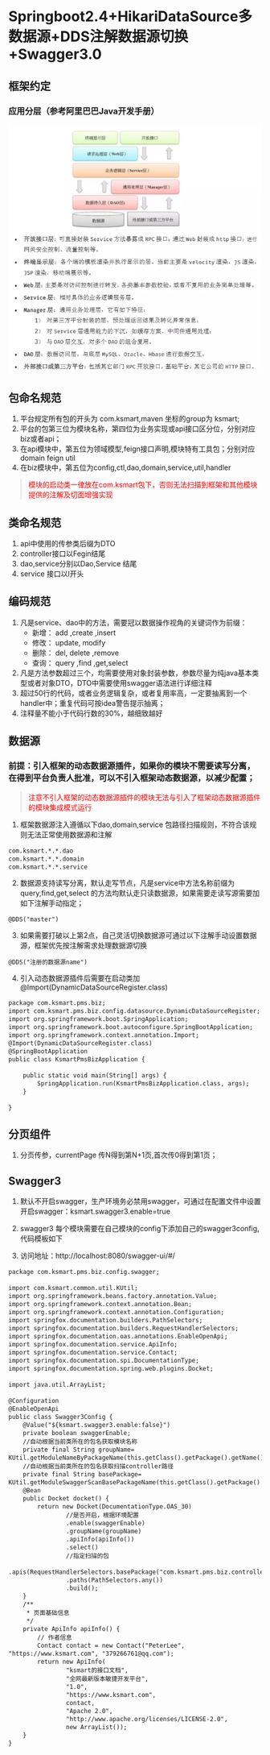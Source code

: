 # Springboot2.4+HikariDataSource多数据源+DDS注解数据源切换+Swagger3.0
## 框架约定

### 应用分层（参考阿里巴巴Java开发手册）

![img.png](framework-level.png)

## 包命名规范

1. 平台规定所有包的开头为 com.ksmart,maven 坐标的group为 ksmart;
2. 平台的包第三位为模块名称，第四位为业务实现或api接口区分位，分别对应biz或者api；
3. 在api模块中，第五位为领域模型,feign接口声明,模块特有工具包；分别对应 domain feign util
4. 在biz模块中，第五位为config,ctl,dao,domain,service,util,handler

> <font color=red>模块的启动类一律放在com.ksmart包下，否则无法扫描到框架和其他模块提供的注解及切面增强实现</font>

## 类命名规范

1. api中使用的传参类后缀为DTO
2. controller接口以Fegin结尾
3. dao,service分别以Dao,Service 结尾
4. service 接口以I开头


## 编码规范

1. 凡是service、dao中的方法，需要冠以数据操作视角的关键词作为前缀：
   * 新增： add ,create ,insert
   * 修改： update, modify
   * 删除： del, delete ,remove
   * 查询： query ,find ,get,select
2. 凡是方法参数超过三个，均需要使用对象封装参数，参数尽量为纯java基本类型或者对象DTO，DTO中需要使用swagger语法进行详细注释
3. 超过50行的代码，或者业务逻辑复杂，或者复用率高，一定要抽离到一个handler中；重复代码可按idea警告提示抽离；
4. 注释量不能小于代码行数的30%，越细致越好

## 数据源

### 前提：引入框架的动态数据源插件，如果你的模块不需要读写分离，在得到平台负责人批准，可以不引入框架动态数据源，以减少配置；

> <font color=red>注意不引入框架的动态数据源插件的模块无法与引入了框架动态数据源插件的模块集成模式运行</font>

1. 框架数据源注入遵循以下dao,domain,service 包路径扫描规则，不符合该规则无法正常使用数据源和注解

  ````
  com.ksmart.*.*.dao
  com.ksmart.*.*.domain
  com.ksmart.*.*.service
  ````

2. 数据源支持读写分离，默认走写节点，凡是service中方法名称前缀为 query,find,get,select 的方法均默认走只读数据源，如果需要走读写源需要加如下注解手动指定；

````
@DDS("master")
````

3. 如果需要打破以上第2点，自己灵活切换数据源可通过以下注解手动设置数据源，框架优先按注解需求处理数据源切换

````
@DDS("注册的数据源name")
````

4. 引入动态数据源插件后需要在启动类加@Import(DynamicDataSourceRegister.class)

````
package com.ksmart.pms.biz;
import com.ksmart.pms.biz.config.datasource.DynamicDataSourceRegister;
import org.springframework.boot.SpringApplication;
import org.springframework.boot.autoconfigure.SpringBootApplication;
import org.springframework.context.annotation.Import;
@Import(DynamicDataSourceRegister.class)
@SpringBootApplication
public class KsmartPmsBizApplication {

    public static void main(String[] args) {
        SpringApplication.run(KsmartPmsBizApplication.class, args);
    }

}
````

## 分页组件

1. 分页传参，currentPage 传N得到第N+1页,首次传0得到第1页；

## Swagger3

1. 默认不开启swagger，生产环境务必禁用swagger，可通过在配置文件中设置开启swagger：ksmart.swagger3.enable=true

2. swagger3 每个模块需要在自己模块的config下添加自己的swagger3config,代码模板如下

3. 访问地址：http://localhost:8080/swagger-ui/#/

````
package com.ksmart.pms.biz.config.swagger;

import com.ksmart.common.util.KUtil;
import org.springframework.beans.factory.annotation.Value;
import org.springframework.context.annotation.Bean;
import org.springframework.context.annotation.Configuration;
import springfox.documentation.builders.PathSelectors;
import springfox.documentation.builders.RequestHandlerSelectors;
import springfox.documentation.oas.annotations.EnableOpenApi;
import springfox.documentation.service.ApiInfo;
import springfox.documentation.service.Contact;
import springfox.documentation.spi.DocumentationType;
import springfox.documentation.spring.web.plugins.Docket;

import java.util.ArrayList;

@Configuration
@EnableOpenApi
public class Swagger3Config {
    @Value("${ksmart.swagger3.enable:false}")
    private boolean swaggerEnable;
    //自动根据当前类所在的包名获取模块名称
    private final String groupName= KUtil.getModuleNameByPackageName(this.getClass().getPackage().getName());
    //自动根据当前类所在的包名获取扫描controller路径
    private final String basePackage= KUtil.getModuleSwaggerScanBasePackageName(this.getClass().getPackage().getName());
    @Bean
    public Docket docket() {
        return new Docket(DocumentationType.OAS_30)
                //是否开启，根据环境配置
                .enable(swaggerEnable)
                .groupName(groupName)
                .apiInfo(apiInfo())
                .select()
                //指定扫描的包
                .apis(RequestHandlerSelectors.basePackage("com.ksmart.pms.biz.controller"))
                .paths(PathSelectors.any())
                .build();
    }
    /**
     * 页面基础信息
     */
    private ApiInfo apiInfo() {
        // 作者信息
        Contact contact = new Contact("PeterLee", "https://www.ksmart.com", "379266761@qq.com");
        return new ApiInfo(
                "ksmart的接口文档",
                "全网最新版本敏捷开发平台",
                "1.0",
                "https://www.ksmart.com",
                contact,
                "Apache 2.0",
                "http://www.apache.org/licenses/LICENSE-2.0",
                new ArrayList());
    }
}

````

